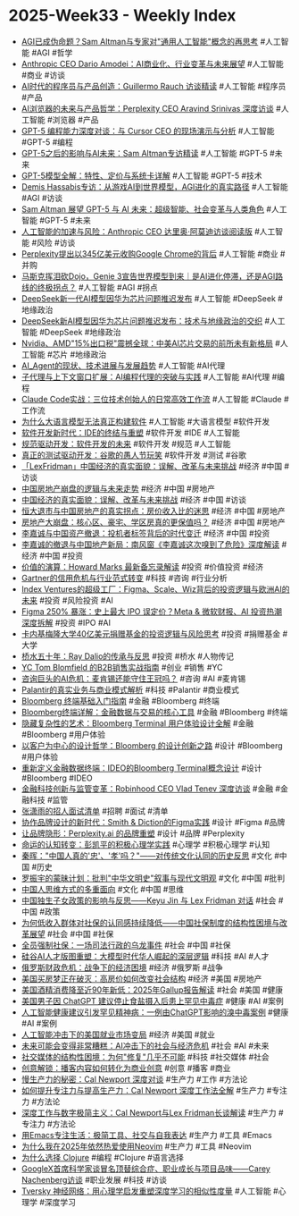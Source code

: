 # 2025-Week33 - Weekly Index

- [AGI已成伪命题？Sam Altman与专家对"通用人工智能"概念的再思考](AGI已成伪命题_Sam_Altman与专家对_通用人工智能_概念的再思考.md) #人工智能 #AGI #哲学
- [Anthropic CEO Dario Amodei：AI商业化、行业变革与未来展望](Anthropic_CEO_Dario_Amodei_AI商业化_行业变革与未来展望.md) #人工智能 #商业 #访谈
- [AI时代的程序员与产品创造：Guillermo Rauch 访谈精读](AI时代的程序员与产品创造_Guillermo_Rauch_访谈精读.md) #人工智能 #程序员 #产品
- [AI浏览器的未来与产品哲学：Perplexity CEO Aravind Srinivas 深度访谈](AI浏览器的未来与产品哲学_Perplexity_CEO_Aravind_Srinivas_深度访谈.md) #人工智能 #浏览器 #产品
- [GPT-5 编程能力深度对谈：与 Cursor CEO 的现场演示与分析](GPT_5_编程能力深度对谈_与_Cursor_CEO_的现场演示与分析.md) #人工智能 #GPT-5 #编程
- [GPT-5之后的影响与AI未来：Sam Altman专访精读](GPT_5之后的影响与AI未来_Sam_Altman专访精读.md) #人工智能 #GPT-5 #未来
- [GPT-5模型全解：特性、定价与系统卡详解](GPT_5模型全解_特性_定价与系统卡详解.md) #人工智能 #GPT-5 #技术
- [Demis Hassabis专访：从游戏AI到世界模型，AGI进化的真实路径](Demis_Hassabis专访_从游戏AI到世界模型_AGI进化的真实路径.md) #人工智能 #AGI #访谈
- [Sam Altman 展望 GPT-5 与 AI 未来：超级智能、社会变革与人类角色](Sam_Altman_展望_GPT_5_与_AI_未来_超级智能_社会变革与人类角色.md) #人工智能 #GPT-5 #未来
- [人工智能的加速与风险：Anthropic CEO 达里奥·阿莫迪访谈阅读版](人工智能的加速与风险_Anthropic_CEO_达里奥_阿莫迪访谈阅读版.md) #人工智能 #风险 #访谈
- [Perplexity提出以345亿美元收购Google Chrome的背后](Perplexity提出以345亿美元收购Google_Chrome的背后.md) #人工智能 #商业 #并购
- [马斯克挥泪砍Dojo，Genie 3宣告世界模型到来｜是AI进化停滞，还是AGI路线的终极拐点？](马斯克挥泪砍Dojo_Genie_3宣告世界模型到来_是AI进化停滞_还是AGI路线的终极拐点.md) #人工智能 #AGI #拐点
- [DeepSeek新一代AI模型因华为芯片问题推迟发布](DeepSeek新一代AI模型因华为芯片问题推迟发布.md) #人工智能 #DeepSeek #地缘政治
- [DeepSeek新AI模型因华为芯片问题推迟发布：技术与地缘政治的交织](DeepSeek新AI模型因华为芯片问题推迟发布_技术与地缘政治的交织.md) #人工智能 #DeepSeek #地缘政治
- [Nvidia、AMD"15%出口税"震撼全球：中美AI芯片交易的前所未有新格局](Nvidia_AMD_15_出口税_震撼全球_中美AI芯片交易的前所未有新格局.md) #人工智能 #芯片 #地缘政治
- [AI_Agent的现状、技术进展与发展趋势](AI_Agent的现状、技术进展与发展趋势.md) #人工智能 #AI代理
- [子代理与上下文窗口扩展：AI编程代理的突破与实践](子代理与上下文窗口扩展_AI编程代理的突破与实践.md) #人工智能 #AI代理 #编程
- [Claude Code实战：三位技术创始人的日常高效工作流](Claude_Code实战_三位技术创始人的日常高效工作流.md) #人工智能 #Claude #工作流
- [为什么大语言模型无法真正构建软件](为什么大语言模型无法真正构建软件.md) #人工智能 #大语言模型 #软件开发
- [软件开发新时代：IDE的终结与重塑](软件开发新时代_IDE的终结与重塑.md) #软件开发 #IDE #人工智能
- [规范驱动开发：软件开发的未来](规范驱动开发_软件开发的未来.md) #软件开发 #规范 #人工智能
- [真正的测试驱动开发：谷歌的愚人节玩笑](真正的测试驱动开发_谷歌的愚人节玩笑.md) #软件开发 #测试 #谷歌
- [「LexFridman」中国经济的真实面貌：误解、改革与未来挑战](LexFridman_中国经济的真实面貌_误解_改革与未来挑战.md) #经济 #中国 #访谈
- [中国房地产崩盘的逻辑与未来走势](中国房地产崩盘的逻辑与未来走势.md) #经济 #中国 #房地产
- [中国经济的真实面貌：误解、改革与未来挑战](中国经济的真实面貌：误解、改革与未来挑战.md) #经济 #中国 #访谈
- [恒大退市与中国房地产的真实拐点：房价收入比的迷思](恒大退市与中国房地产的真实拐点_房价收入比的迷思.md) #经济 #中国 #房地产
- [房地产大崩盘：核心区、豪宅、学区房真的更保值吗？](房地产大崩盘_核心区_豪宅_学区房真的更保值吗.md) #经济 #中国 #房地产
- [李嘉诚与中国资产撤退：投机者标签背后的时代变迁](李嘉诚与中国资产撤退_投机者标签背后的时代变迁.md) #经济 #中国 #投资
- [李嘉诚的撤退与中国地产新局：南风窗《李嘉诚这次嗅到了危险》深度解读](李嘉诚的撤退与中国地产新局_南风窗_李嘉诚这次嗅到了危险_深度解读.md) #经济 #中国 #投资
- [价值的演算：Howard Marks 最新备忘录解读](价值的演算_Howard_Marks_最新备忘录解读.md) #投资 #价值投资 #经济
- [Gartner的信用危机与行业范式转变](Gartner的信用危机与行业范式转变.md) #科技 #咨询 #行业分析
- [Index Ventures的超级工厂：Figma、Scale、Wiz背后的投资逻辑与欧洲AI的未来](Index_Ventures的超级工厂_Figma_Scale_Wiz背后的投资逻辑与欧洲AI的未来.md) #投资 #风险投资 #AI
- [Figma 250% 暴涨：史上最大 IPO 误定价？Meta & 微软财报、AI 投资热潮深度拆解](Figma_250_暴涨_史上最大_IPO_误定价_Meta_微软财报_AI_投资热潮深度拆解.md) #投资 #IPO #AI
- [卡内基梅隆大学40亿美元捐赠基金的投资逻辑与风险思考](卡内基梅隆大学40亿美元捐赠基金的投资逻辑与风险思考.md) #投资 #捐赠基金 #大学
- [桥水五十年：Ray Dalio的传承与反思](桥水五十年_Ray_Dalio的传承与反思.md) #投资 #桥水 #人物传记
- [YC Tom Blomfield 的B2B销售实战指南](YC_Tom_Blomfield_的B2B销售实战指南.md) #创业 #销售 #YC
- [咨询巨头的AI危机：麦肯锡还能守住王冠吗？](咨询巨头的AI危机_麦肯锡还能守住王冠吗.md) #咨询 #AI #麦肯锡
- [Palantir的真实业务与商业模式解析](Palantir的真实业务与商业模式解析.md) #科技 #Palantir #商业模式
- [Bloomberg 终端基础入门指南](Bloomberg_终端基础入门指南.md) #金融 #Bloomberg #终端
- [Bloomberg终端详解：金融数据与交易的核心工具](Bloomberg终端详解_金融数据与交易的核心工具.md) #金融 #Bloomberg #终端
- [隐藏复杂性的艺术：Bloomberg Terminal 用户体验设计全解](隐藏复杂性的艺术_Bloomberg_Terminal_用户体验设计全解.md) #金融 #Bloomberg #用户体验
- [以客户为中心的设计哲学：Bloomberg 的设计创新之路](以客户为中心的设计哲学_Bloomberg_的设计创新之路.md) #设计 #Bloomberg #用户体验
- [重新定义金融数据终端：IDEO的Bloomberg Terminal概念设计](重新定义金融数据终端_IDEO的Bloomberg_Terminal概念设计.md) #设计 #Bloomberg #IDEO
- [金融科技创新与监管变革：Robinhood CEO Vlad Tenev 深度访谈](金融科技创新与监管变革_Robinhood_CEO_Vlad_Tenev_深度访谈.md) #金融 #金融科技 #监管
- [张潇雨的招人面试清单](张潇雨的招人面试清单.md) #招聘 #面试 #清单
- [协作品牌设计的新时代：Smith & Diction的Figma实践](协作品牌设计的新时代_Smith_Diction的Figma实践.md) #设计 #Figma #品牌
- [让品牌隐形：Perplexity.ai 的品牌重塑](让品牌隐形_Perplexity_ai_的品牌重塑.md) #设计 #品牌 #Perplexity
- [命运的认知转变：彭凯平的积极心理学实践](命运的认知转变_彭凯平的积极心理学实践.md) #心理学 #积极心理学 #认知
- [秦晖："中国人真的'忠'、'孝'吗？"——对传统文化认同的历史反思](秦晖_中国人真的_忠_孝_吗_对传统文化认同的历史反思.md) #文化 #中国 #历史
- [罗振宇的蒙昧计划：批判"中华文明史"叙事与现代文明观](罗振宇的蒙昧计划_批判_中华文明史_叙事与现代文明观.md) #文化 #中国 #批判
- [中国人思维方式的多重面向](中国人思维方式的多重面向.md) #文化 #中国 #思维
- [中国独生子女政策的影响与反思——Keyu Jin 与 Lex Fridman 对话](中国独生子女政策的影响与反思_Keyu_Jin_与_Lex_Fridman_对话.md) #社会 #中国 #政策
- [为何低收入群体对社保的认同感持续降低——中国社保制度的结构性困境与改革展望](为何低收入群体对社保的认同感持续降低_中国社保制度的结构性困境与改革展望.md) #社会 #中国 #社保
- [全员强制社保：一场司法行政的乌龙事件](全员强制社保_一场司法行政的乌龙事件.md) #社会 #中国 #社保
- [硅谷AI人才版图重塑：大模型时代华人崛起的深层逻辑](硅谷AI人才版图重塑_大模型时代华人崛起的深层逻辑.md) #科技 #AI #人才
- [俄罗斯财政危机：战争下的经济困境](俄罗斯财政危机_战争下的经济困境.md) #经济 #俄罗斯 #战争
- [美国买房梦正在破灭：高房价如何改变社会结构](美国买房梦正在破灭_高房价如何改变社会结构.md) #经济 #美国 #房地产
- [美国酒精消费降至近90年新低：2025年Gallup报告解读](美国酒精消费降至近90年新低_2025年Gallup报告解读.md) #社会 #美国 #健康
- [美国男子因 ChatGPT 建议停止食盐摄入后患上罕见中毒症](美国男子因_ChatGPT_建议停止食盐摄入后患上罕见中毒症.md) #健康 #AI #案例
- [人工智能健康建议引发罕见精神病：一例由ChatGPT影响的溴中毒案例](人工智能健康建议引发罕见精神病_一例由ChatGPT影响的溴中毒案例.md) #健康 #AI #案例
- [人工智能冲击下的美国就业市场变局](人工智能冲击下的美国就业市场变局.md) #经济 #美国 #就业
- [未来可能会变得非常糟糕：AI冲击下的社会与经济危机](未来可能会变得非常糟糕_AI冲击下的社会与经济危机.md) #社会 #AI #未来
- [社交媒体的结构性困境：为何"修复"几乎不可能](社交媒体的结构性困境_为何_修复_几乎不可能.md) #科技 #社交媒体 #社会
- [创意解锁：播客内容如何转化为商业创意](创意解锁_播客内容如何转化为商业创意.md) #创意 #播客 #商业
- [慢生产力的秘密：Cal Newport 深度对谈](慢生产力的秘密_Cal_Newport_深度对谈.md) #生产力 #工作 #方法论
- [如何提升专注力与提高生产力：Cal Newport 深度工作法全解](如何提升专注力与提高生产力_Cal_Newport_深度工作法全解.md) #生产力 #专注力 #方法论
- [深度工作与数字极简主义：Cal Newport与Lex Fridman长谈解读](深度工作与数字极简主义_Cal_Newport与Lex_Fridman长谈解读.md) #生产力 #专注力 #方法论
- [用Emacs专注生活：极简工具、社交与自我表达](用Emacs专注生活_极简工具_社交与自我表达.md) #生产力 #工具 #Emacs
- [为什么我在2025年依然热爱使用Neovim](为什么我在2025年依然热爱使用Neovim.md) #生产力 #工具 #Neovim
- [为什么选择 Clojure](为什么选择_Clojure.md) #编程 #Clojure #语言选择
- [GoogleX首席科学家谈冒名顶替综合症、职业成长与项目品味——Carey Nachenberg访谈](GoogleX首席科学家谈冒名顶替综合症_职业成长与项目品味_Carey_Nachenberg访谈.md) #职业发展 #科技 #访谈
- [Tversky 神经网络：用心理学启发重塑深度学习的相似性度量](Tversky_神经网络_用心理学启发重塑深度学习的相似性度量.md) #人工智能 #心理学 #深度学习